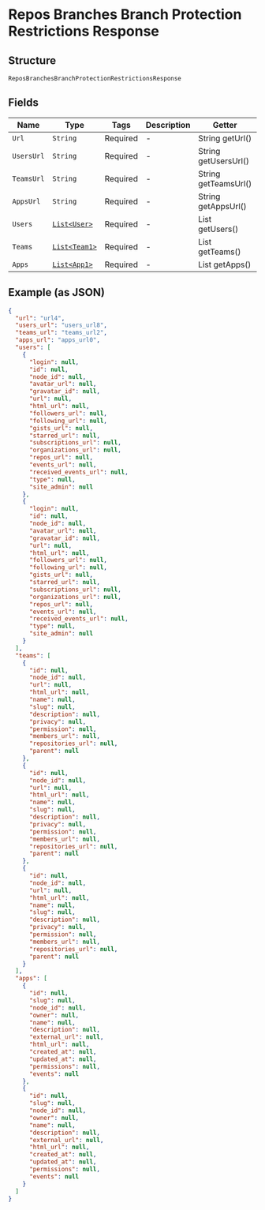 
# Repos Branches Branch Protection Restrictions Response

## Structure

`ReposBranchesBranchProtectionRestrictionsResponse`

## Fields

| Name | Type | Tags | Description | Getter | Setter |
|  --- | --- | --- | --- | --- | --- |
| `Url` | `String` | Required | - | String getUrl() | setUrl(String url) |
| `UsersUrl` | `String` | Required | - | String getUsersUrl() | setUsersUrl(String usersUrl) |
| `TeamsUrl` | `String` | Required | - | String getTeamsUrl() | setTeamsUrl(String teamsUrl) |
| `AppsUrl` | `String` | Required | - | String getAppsUrl() | setAppsUrl(String appsUrl) |
| `Users` | [`List<User>`](../../doc/models/user.md) | Required | - | List<User> getUsers() | setUsers(List<User> users) |
| `Teams` | [`List<Team1>`](../../doc/models/team-1.md) | Required | - | List<Team1> getTeams() | setTeams(List<Team1> teams) |
| `Apps` | [`List<App1>`](../../doc/models/app-1.md) | Required | - | List<App1> getApps() | setApps(List<App1> apps) |

## Example (as JSON)

```json
{
  "url": "url4",
  "users_url": "users_url8",
  "teams_url": "teams_url2",
  "apps_url": "apps_url0",
  "users": [
    {
      "login": null,
      "id": null,
      "node_id": null,
      "avatar_url": null,
      "gravatar_id": null,
      "url": null,
      "html_url": null,
      "followers_url": null,
      "following_url": null,
      "gists_url": null,
      "starred_url": null,
      "subscriptions_url": null,
      "organizations_url": null,
      "repos_url": null,
      "events_url": null,
      "received_events_url": null,
      "type": null,
      "site_admin": null
    },
    {
      "login": null,
      "id": null,
      "node_id": null,
      "avatar_url": null,
      "gravatar_id": null,
      "url": null,
      "html_url": null,
      "followers_url": null,
      "following_url": null,
      "gists_url": null,
      "starred_url": null,
      "subscriptions_url": null,
      "organizations_url": null,
      "repos_url": null,
      "events_url": null,
      "received_events_url": null,
      "type": null,
      "site_admin": null
    }
  ],
  "teams": [
    {
      "id": null,
      "node_id": null,
      "url": null,
      "html_url": null,
      "name": null,
      "slug": null,
      "description": null,
      "privacy": null,
      "permission": null,
      "members_url": null,
      "repositories_url": null,
      "parent": null
    },
    {
      "id": null,
      "node_id": null,
      "url": null,
      "html_url": null,
      "name": null,
      "slug": null,
      "description": null,
      "privacy": null,
      "permission": null,
      "members_url": null,
      "repositories_url": null,
      "parent": null
    },
    {
      "id": null,
      "node_id": null,
      "url": null,
      "html_url": null,
      "name": null,
      "slug": null,
      "description": null,
      "privacy": null,
      "permission": null,
      "members_url": null,
      "repositories_url": null,
      "parent": null
    }
  ],
  "apps": [
    {
      "id": null,
      "slug": null,
      "node_id": null,
      "owner": null,
      "name": null,
      "description": null,
      "external_url": null,
      "html_url": null,
      "created_at": null,
      "updated_at": null,
      "permissions": null,
      "events": null
    },
    {
      "id": null,
      "slug": null,
      "node_id": null,
      "owner": null,
      "name": null,
      "description": null,
      "external_url": null,
      "html_url": null,
      "created_at": null,
      "updated_at": null,
      "permissions": null,
      "events": null
    }
  ]
}
```

